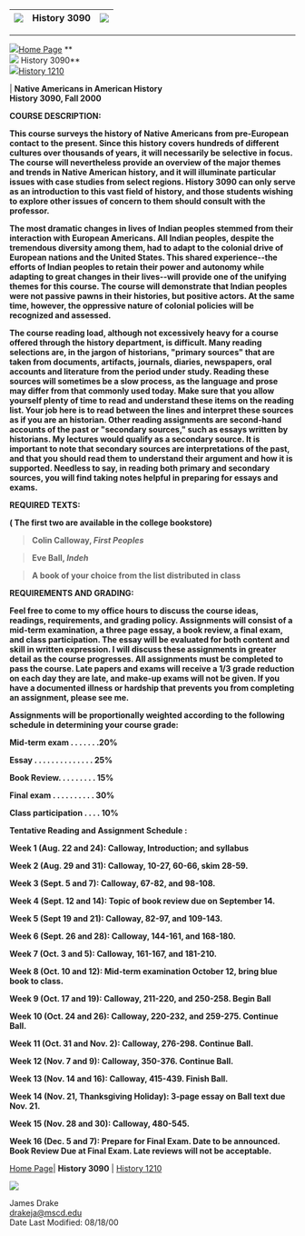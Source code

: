 |  ![](images/stgs_bnl.gif) |  History 3090 |  ![](images/stgs_bnr.gif)  
---|---|---  
  
* * *  
  
[![](images/stgs_smb.gif)Home Page](Welcome.html) **  
![](images/stgs_smb.gif) History 3090**  
[![](images/stgs_smb.gif)History 1210  
](page2.htm)

|  **Native Americans in American History  
History 3090, Fall 2000**

**COURSE DESCRIPTION:**

**This course surveys the history of Native Americans from pre-European
contact to the present. Since this history covers hundreds of different
cultures over thousands of years, it will necessarily be selective in focus.
The course will nevertheless provide an overview of the major themes and
trends in Native American history, and it will illuminate particular issues
with case studies from select regions. History 3090 can only serve as an
introduction to this vast field of history, and those students wishing to
explore other issues of concern to them should consult with the professor.**

**The most dramatic changes in lives of Indian peoples stemmed from their
interaction with European Americans. All Indian peoples, despite the
tremendous diversity among them, had to adapt to the colonial drive of
European nations and the United States. This shared experience--the efforts of
Indian peoples to retain their power and autonomy while adapting to great
changes in their lives--will provide one of the unifying themes for this
course. The course will demonstrate that Indian peoples were not passive pawns
in their histories, but positive actors. At the same time, however, the
oppressive nature of colonial policies will be recognized and assessed.**

**The course reading load, although not excessively heavy for a course offered
through the history department, is difficult. Many reading selections are, in
the jargon of historians, "primary sources" that are taken from documents,
artifacts, journals, diaries, newspapers, oral accounts and literature from
the period under study. Reading these sources will sometimes be a slow
process, as the language and prose may differ from that commonly used today.
Make sure that you allow yourself plenty of time to read and understand these
items on the reading list. Your job here is to read between the lines and
interpret these sources as if you are an historian. Other reading assignments
are second-hand accounts of the past or "secondary sources," such as essays
written by historians. My lectures would qualify as a secondary source. It is
important to note that secondary sources are interpretations of the past, and
that you should read them to understand their argument and how it is
supported. Needless to say, in reading both primary and secondary sources, you
will find taking notes helpful in preparing for essays and exams.**

**REQUIRED TEXTS:**

**( The first two are available in the college bookstore)**

> **Colin Calloway, _First Peoples_**

>

> **Eve Ball, _Indeh_**

>

> **A book of your choice from the list distributed in class**



**REQUIREMENTS AND GRADING:**

**Feel free to come to my office hours to discuss the course ideas, readings,
requirements, and grading policy. Assignments will consist of a mid-term
examination, a three page essay, a book review, a final exam, and class
participation. The essay will be evaluated for both content and skill in
written expression. I will discuss these assignments in greater detail as the
course progresses. All assignments must be completed to pass the course. Late
papers and exams will receive a 1/3 grade reduction on each day they are late,
and make-up exams will not be given. If you have a documented illness or
hardship that prevents you from completing an assignment, please see me.**

**Assignments will be proportionally weighted according to the following
schedule in determining your course grade:**



**Mid-term exam . . . . . . .20%**

**Essay . . . . . . . . . . . . . . 25%**

**Book Review. . . . . . . . . 15%**

**Final exam . . . . . . . . . . 30%**

**Class participation . . . . 10%**



**Tentative Reading and Assignment Schedule :**

**Week 1 (Aug. 22 and 24): Calloway, Introduction; and syllabus**

**Week 2 (Aug. 29 and 31): Calloway, 10-27, 60-66, skim 28-59.**

**Week 3 (Sept. 5 and 7): Calloway, 67-82, and 98-108.**

**Week 4 (Sept. 12 and 14): Topic of book review due on September 14.**

**Week 5 (Sept 19 and 21): Calloway, 82-97, and 109-143.**

**Week 6 (Sept. 26 and 28): Calloway, 144-161, and 168-180.**

**Week 7 (Oct. 3 and 5): Calloway, 161-167, and 181-210.**

**Week 8 (Oct. 10 and 12): Mid-term examination October 12, bring blue book to
class.**

**Week 9 (Oct. 17 and 19): Calloway, 211-220, and 250-258. Begin Ball**

**Week 10 (Oct. 24 and 26): Calloway, 220-232, and 259-275. Continue Ball.**

**Week 11 (Oct. 31 and Nov. 2): Calloway, 276-298. Continue Ball.**

**Week 12 (Nov. 7 and 9): Calloway, 350-376. Continue Ball.**

**Week 13 (Nov. 14 and 16): Calloway, 415-439. Finish Ball.**

**Week 14 (Nov. 21, Thanksgiving Holiday): 3-page essay on Ball text due Nov.
21.**

**Week 15 (Nov. 28 and 30): Calloway, 480-545.**

**Week 16 (Dec. 5 and 7): Prepare for Final Exam. Date to be announced. Book
Review Due at Final Exam. Late reviews will not be acceptable.**  
  
[ Home Page](Welcome.html)| **History 3090** | [History 1210](page2.htm)

![](images/stgs_bar.gif)

James Drake  
[drakeja@mscd.edu](mailto:drakeja@mscd.edu)  
Date Last Modified: 08/18/00  

